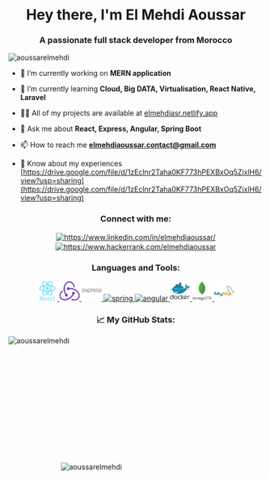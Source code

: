 <h1 align="center">Hey there, I'm El Mehdi Aoussar</h1>
<h3 align="center">A passionate full stack developer from Morocco</h3>

<p align="left"> <img src="https://komarev.com/ghpvc/?username=aoussarelmehdi&label=Profile%20views&color=0e75b6&style=flat" alt="aoussarelmehdi" /> </p>

- 🔭 I’m currently working on **MERN application**

- 🌱 I’m currently learning **Cloud, Big DATA, Virtualisation, React Native, Laravel**

- 👨‍💻 All of my projects are available at [elmehdiasr.netlify.app](elmehdiasr.netlify.app)

- 💬 Ask me about **React, Express, Angular, Spring Boot**

- 📫 How to reach me **elmehdiaoussar.contact@gmail.com**

- 📄 Know about my experiences [https://drive.google.com/file/d/1zEclnr2Taha0KF773hPEXBxOq5ZixlH6/view?usp=sharing](https://drive.google.com/file/d/1zEclnr2Taha0KF773hPEXBxOq5ZixlH6/view?usp=sharing)

<h3 align="center">Connect with me:</h3>
<p align="center">
<a href="https://linkedin.com/in/elmehdiaoussar/" target="blank"><img align="center" src="https://raw.githubusercontent.com/rahuldkjain/github-profile-readme-generator/master/src/images/icons/Social/linked-in-alt.svg" alt="https://www.linkedin.com/in/elmehdiaoussar/" height="30" width="40" /></a>
<a href="https://www.hackerrank.com/elmehdiaoussar" target="blank"><img align="center" src="https://raw.githubusercontent.com/rahuldkjain/github-profile-readme-generator/master/src/images/icons/Social/hackerrank.svg" alt="https://www.hackerrank.com/elmehdiaoussar" height="30" width="40" /></a>
</p>


<h3 align="center">Languages and Tools:</h3>
<p align="center"> 
  <a href="https://reactjs.org/" target="_blank" rel="noreferrer">
    <img src="https://raw.githubusercontent.com/devicons/devicon/master/icons/react/react-original-wordmark.svg" alt="react" width="40" height="40"/>
  </a>
  <a href="https://redux.js.org" target="_blank" rel="noreferrer">
    <img src="https://raw.githubusercontent.com/devicons/devicon/master/icons/redux/redux-original.svg" alt="redux" width="40" height="40"/>
  </a>
  <a href="https://expressjs.com" target="_blank" rel="noreferrer">
    <img src="https://raw.githubusercontent.com/devicons/devicon/master/icons/express/express-original-wordmark.svg" alt="express" width="40" height="40"/>
  </a>
  <a href="https://spring.io/" target="_blank" rel="noreferrer">
    <img src="https://www.vectorlogo.zone/logos/springio/springio-icon.svg" alt="spring" width="40" height="40"/>
  </a>
  <a href="https://angular.io" target="_blank" rel="noreferrer"> 
    <img src="https://angular.io/assets/images/logos/angular/angular.svg" alt="angular" width="40" height="40"/> 
  </a> 
  <a href="https://www.docker.com/" target="_blank" rel="noreferrer">
    <img src="https://raw.githubusercontent.com/devicons/devicon/master/icons/docker/docker-original-wordmark.svg" alt="docker" width="40" height="40"/>
  </a>
  <a href="https://www.mongodb.com/" target="_blank" rel="noreferrer">
    <img src="https://raw.githubusercontent.com/devicons/devicon/master/icons/mongodb/mongodb-original-wordmark.svg" alt="mongodb" width="40" height="40"/>
  </a>
  <a href="https://www.mysql.com/" target="_blank" rel="noreferrer">
    <img src="https://raw.githubusercontent.com/devicons/devicon/master/icons/mysql/mysql-original-wordmark.svg" alt="mysql" width="40" height="40"/>
  </a>
</p>


<h3 align="center">&#x1f4c8;  My GitHub Stats:</h3>
<p>
  <img align="left"  width="400" height="250" src="https://github-readme-stats.vercel.app/api/?username=AoussarElMehdi&count_private=true&theme=tokyonight&showicons=true&include_all_commits=true&show_icons=true" alt="aoussarelmehdi" />
</p>
<p>
  <img align="right" width="400" height="250" src="https://github-readme-stats.vercel.app/api/top-langs/?username=AoussarElMehdi&langs_count=5&theme=tokyonight&layout=compact&show_icons=true" alt="aoussarelmehdi" />
</p>


